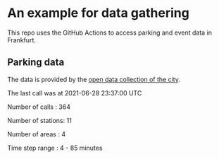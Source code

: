 # An example for data gathering

This repo uses the GitHub Actions to access parking and event data in Frankfurt.

## Parking data
The data is provided by the [open data collection of the city](https://www.offenedaten.frankfurt.de/).

The last call was at 2021-06-28 23:37:00 UTC

Number of calls   : 364

Number of stations:  11

Number of areas   :   4

Time step range   :   4 -  85 minutes

